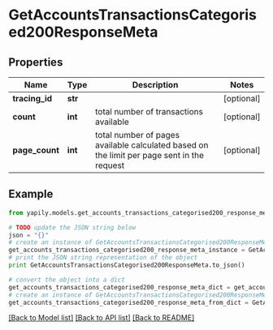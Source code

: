 # GetAccountsTransactionsCategorised200ResponseMeta


## Properties
Name | Type | Description | Notes
------------ | ------------- | ------------- | -------------
**tracing_id** | **str** |  | [optional] 
**count** | **int** | total number of transactions available | [optional] 
**page_count** | **int** | total number of pages available calculated based on the limit per page sent in the request | [optional] 

## Example

```python
from yapily.models.get_accounts_transactions_categorised200_response_meta import GetAccountsTransactionsCategorised200ResponseMeta

# TODO update the JSON string below
json = "{}"
# create an instance of GetAccountsTransactionsCategorised200ResponseMeta from a JSON string
get_accounts_transactions_categorised200_response_meta_instance = GetAccountsTransactionsCategorised200ResponseMeta.from_json(json)
# print the JSON string representation of the object
print GetAccountsTransactionsCategorised200ResponseMeta.to_json()

# convert the object into a dict
get_accounts_transactions_categorised200_response_meta_dict = get_accounts_transactions_categorised200_response_meta_instance.to_dict()
# create an instance of GetAccountsTransactionsCategorised200ResponseMeta from a dict
get_accounts_transactions_categorised200_response_meta_from_dict = GetAccountsTransactionsCategorised200ResponseMeta.from_dict(get_accounts_transactions_categorised200_response_meta_dict)
```
[[Back to Model list]](../README.md#documentation-for-models) [[Back to API list]](../README.md#documentation-for-api-endpoints) [[Back to README]](../README.md)


